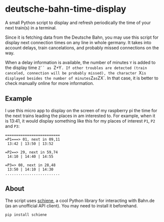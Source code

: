 # deutsche-bahn-time-display

A small Python script to display and refresh periodically the time of your next train(s) in a terminal.

Since it is fetching data from the Deutsche Bahn, you may use this script for display next connection times on any line in whole germany. It takes into account delays, train cancelations, and probably missed connections on the way. 

When a delay information is available, the number of minutes `Y` is added to the display time `Z`` as `Z+Y`. If other troubles are detected (train canceled, connection will be probably missed), the character `X` is displayed besides the number of minutes `Z` as `ZX`. In that case, it is better to check manually online for more information. 

## Example

I use this micro app to display on the screen of my raspberry pi the time for the next trains leading the places in am interested to. For example, when it is 13:41, it would display something like this for my places of interest `P1`, `P2` and `P3`:

```
=========================
=P1===> 01, next in 09,11
 13:42 | 13:50 | 13:52

=P2==> 29, next in 59,74
 14:10 | 14:40 | 14:55

=P3=> 08, next in 28,48
 13:50 | 14:10 | 14:30
.........................
```

## About

The script uses [schiene](https://github.com/kennell/schiene), a cool Python library for interacting with Bahn.de (as an unofficial API client). You may need to install it beforehand. 

```
pip install schiene
```

